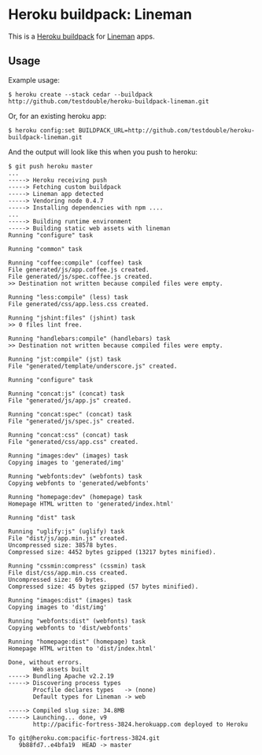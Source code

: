 Heroku buildpack: Lineman
=========================

This is a [Heroku buildpack](http://devcenter.heroku.com/articles/buildpacks) for [Lineman](https://github.com/testdouble/lineman) apps.

Usage
-----

Example usage:

    $ heroku create --stack cedar --buildpack http://github.com/testdouble/heroku-buildpack-lineman.git

Or, for an existing heroku app:

    $ heroku config:set BUILDPACK_URL=http://github.com/testdouble/heroku-buildpack-lineman.git

And the output will look like this when you push to heroku:

    $ git push heroku master
    ...
    -----> Heroku receiving push
    -----> Fetching custom buildpack
    -----> Lineman app detected
    -----> Vendoring node 0.4.7
    -----> Installing dependencies with npm ....
    ...
    -----> Building runtime environment
    -----> Building static web assets with lineman
    Running "configure" task
    
    Running "common" task
    
    Running "coffee:compile" (coffee) task
    File generated/js/app.coffee.js created.
    File generated/js/spec.coffee.js created.
    >> Destination not written because compiled files were empty.
    
    Running "less:compile" (less) task
    File generated/css/app.less.css created.
    
    Running "jshint:files" (jshint) task
    >> 0 files lint free.
    
    Running "handlebars:compile" (handlebars) task
    >> Destination not written because compiled files were empty.
    
    Running "jst:compile" (jst) task
    File "generated/template/underscore.js" created.
    
    Running "configure" task
    
    Running "concat:js" (concat) task
    File "generated/js/app.js" created.
    
    Running "concat:spec" (concat) task
    File "generated/js/spec.js" created.
    
    Running "concat:css" (concat) task
    File "generated/css/app.css" created.
    
    Running "images:dev" (images) task
    Copying images to 'generated/img'
    
    Running "webfonts:dev" (webfonts) task
    Copying webfonts to 'generated/webfonts'
    
    Running "homepage:dev" (homepage) task
    Homepage HTML written to 'generated/index.html'
    
    Running "dist" task
    
    Running "uglify:js" (uglify) task
    File "dist/js/app.min.js" created.
    Uncompressed size: 38578 bytes.
    Compressed size: 4452 bytes gzipped (13217 bytes minified).
    
    Running "cssmin:compress" (cssmin) task
    File dist/css/app.min.css created.
    Uncompressed size: 69 bytes.
    Compressed size: 45 bytes gzipped (57 bytes minified).
    
    Running "images:dist" (images) task
    Copying images to 'dist/img'
    
    Running "webfonts:dist" (webfonts) task
    Copying webfonts to 'dist/webfonts'
    
    Running "homepage:dist" (homepage) task
    Homepage HTML written to 'dist/index.html'
    
    Done, without errors.
           Web assets built
    -----> Bundling Apache v2.2.19
    -----> Discovering process types
           Procfile declares types   -> (none)
           Default types for Lineman -> web
    
    -----> Compiled slug size: 34.8MB
    -----> Launching... done, v9
           http://pacific-fortress-3824.herokuapp.com deployed to Heroku
    
    To git@heroku.com:pacific-fortress-3824.git
       9b88fd7..e4bfa19  HEAD -> master

